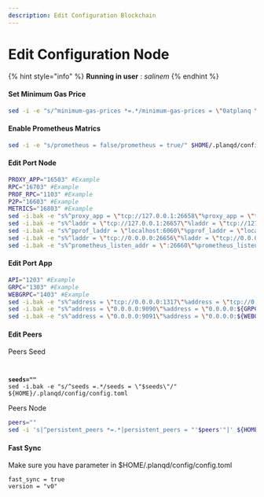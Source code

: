 ```yaml
---
description: Edit Configuration Blockchain
---
```


# Edit Configuration Node

{% hint style="info" %}
**Running in user** : _salinem_
{% endhint %}

#### Set Minimum Gas Price

```bash
sed -i -e "s/^minimum-gas-prices *=.*/minimum-gas-prices = \"0atplanq \"/" $HOME/.planqd/config/app.toml
```

#### **Enable Prometheus Matrics**

```bash
sed -i -e "s/prometheus = false/prometheus = true/" $HOME/.planqd/config/config.toml
```

#### Edit Port Node

```bash
PROXY_APP="16503" #Example
RPC="16703" #Example
PROF_RPC="1103" #Example
P2P="16603" #Example
METRICS="16803" #Example
sed -i.bak -e "s%^proxy_app = \"tcp://127.0.0.1:26658\"%proxy_app = \"tcp://127.0.0.1:${PROXY_APP}\"%" $HOME/.planqd/config/config.toml 
sed -i.bak -e "s%^laddr = \"tcp://127.0.0.1:26657\"%laddr = \"tcp://127.0.0.1:${RPC}\"%" $HOME/.planqd/config/config.toml 
sed -i.bak -e "s%^pprof_laddr = \"localhost:6060\"%pprof_laddr = \"localhost:${PROF_RPC}\"%" $HOME/.planqd/config/config.toml 
sed -i.bak -e "s%^laddr = \"tcp://0.0.0.0:26656\"%laddr = \"tcp://0.0.0.0:${P2P}\"%" $HOME/.planqd/config/config.toml 
sed -i.bak -e "s%^prometheus_listen_addr = \":26660\"%prometheus_listen_addr = \":${METRICS}\"%" $HOME/.planqd/config/config.toml

```

#### Edit Port App

```bash
API="1203" #Example
GRPC="1303" #Example
WEBGRPC="1403" #Example
sed -i.bak -e "s%^address = \"tcp://0.0.0.0:1317\"%address = \"tcp://0.0.0.0:${API}\"%" $HOME/.planqd/config/app.toml
sed -i.bak -e "s%^address = \"0.0.0.0:9090\"%address = \"0.0.0.0:${GRPC}\"%" $HOME/.planqd/config/app.toml
sed -i.bak -e "s%^address = \"0.0.0.0:9091\"%address = \"0.0.0.0:${WEBGRPC}\"%" $HOME/.planqd/config/app.toml
```

#### Edit Peers

Peers Seed

<pre class="language-bash"><code class="lang-bash">

<strong>seeds=""
</strong>sed -i.bak -e "s/^seeds =.*/seeds = \"$seeds\"/" ${HOME}/.planqd/config/config.toml
</code></pre>

Peers Node

```bash
peers=""
sed -i 's|^persistent_peers *=.*|persistent_peers = "'$peers'"|' ${HOME}/.planqd/config/config.toml
```

#### Fast Sync

Make sure you have parameter in $HOME/.planqd/config/config.toml

```
fast_sync = true
version = "v0"
```
